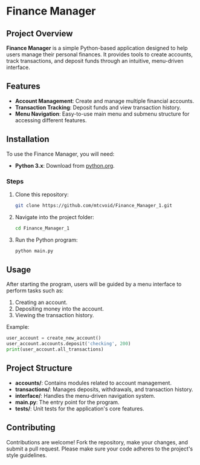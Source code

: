
# Finance Manager

## Project Overview

**Finance Manager** is a simple Python-based application designed to help users manage their personal finances. It provides tools to create accounts, track transactions, and deposit funds through an intuitive, menu-driven interface.

## Features

- **Account Management**: Create and manage multiple financial accounts.
- **Transaction Tracking**: Deposit funds and view transaction history.
- **Menu Navigation**: Easy-to-use main menu and submenu structure for accessing different features.

## Installation

To use the Finance Manager, you will need:

- **Python 3.x**: Download from [python.org](https://www.python.org/).

### Steps

1. Clone this repository:
   ```bash
   git clone https://github.com/mtcvoid/Finance_Manager_1.git
   ```
2. Navigate into the project folder:
   ```bash
   cd Finance_Manager_1
   ```
3. Run the Python program:
   ```bash
   python main.py
   ```

## Usage

After starting the program, users will be guided by a menu interface to perform tasks such as:

1. Creating an account.
2. Depositing money into the account.
3. Viewing the transaction history.

Example:
```python
user_account = create_new_account()
user_account.accounts.deposit('checking', 200)
print(user_account.all_transactions)
```

## Project Structure

- **accounts/**: Contains modules related to account management.
- **transactions/**: Manages deposits, withdrawals, and transaction history.
- **interface/**: Handles the menu-driven navigation system.
- **main.py**: The entry point for the program.
- **tests/**: Unit tests for the application's core features.

## Contributing

Contributions are welcome! Fork the repository, make your changes, and submit a pull request. Please make sure your code adheres to the project's style guidelines.


